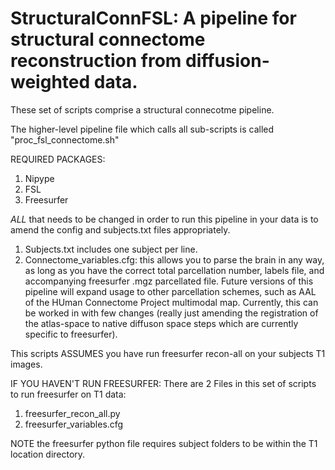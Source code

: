 # StructuralConnFSL: A pipeline for structural connectome reconstruction from diffusion-weighted data. 

These set of scripts comprise a structural connecotme pipeline.

The higher-level pipeline file which calls all sub-scripts is called "proc_fsl_connectome.sh"

REQUIRED PACKAGES:

1. Nipype
2. FSL
3. Freesurfer

*ALL* that needs to be changed in order to run this pipeline in your data is to amend the config and subjects.txt files appropriately.

1. Subjects.txt includes one subject per line.
2. Connectome_variables.cfg: this allows you to parse the brain in any way, as long as you have the correct total parcellation number, labels file, and accompanying freesurfer .mgz parcellated file. Future versions of this pipeline will expand usage to other parcellation schemes, such as AAL of the HUman Connectome Project multimodal map. Currently, this can be worked in with few changes (really just amending the registration of the atlas-space to native diffuson space steps which are currently specific to freesurfer). 


This scripts ASSUMES you have run freesurfer recon-all on your subjects T1 images.
 
IF YOU HAVEN'T RUN FREESURFER:
There are 2 Files in this set of scripts to run freesurfer on T1 data: 
1. freesurfer_recon_all.py
2. freesurfer_variables.cfg

NOTE the freesurfer python file requires subject folders to be within the T1 location directory. 


  

